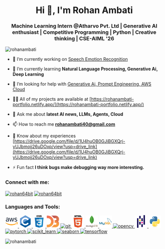 <h1 align="center">Hi 👋, I'm Rohan Ambati</h1>
<h3 align="center">Machine Learning Intern @Atharvo Pvt. Ltd | Generative AI enthusiast | Competitive Programming | Python | Creative thinking | CSE-AIML '26</h3>

<p align="left"> <img src="https://komarev.com/ghpvc/?username=rohanambati&label=Profile%20views&color=0e75b6&style=flat" alt="rohanambati" /> </p>

- 🔭 I’m currently working on [Speech Emotion Recognition](https://github.com/rohanambati/Speech_Emotion_Recognitoin-Hi_Kia-)

- 🌱 I’m currently learning **Natural Language Processing, Generative Ai, Deep Learning**

- 🤝 I’m looking for help with [Generative Ai, Prompt Engineering, AWS Cloud](https://github.com/rohanambati/Gen-Ai)

- 👨‍💻 All of my projects are available at [https://rohanambati-portfolio.netlify.app/](https://rohanambati-portfolio.netlify.app/)

- 💬 Ask me about **latest AI news, LLMs, Agents, Cloud**

- 📫 How to reach me **rohanambati40@gmail.com**

- 📄 Know about my experiences [https://drive.google.com/file/d/1U4huOB0GJiBGXQrj-yUJbmojj26uDOxp/view?usp=drive_link](https://drive.google.com/file/d/1U4huOB0GJiBGXQrj-yUJbmojj26uDOxp/view?usp=drive_link)

- ⚡ Fun fact **I think bugs make debugging way more interesting.**

<h3 align="left">Connect with me:</h3>
<p align="left">
<a href="https://linkedin.com/in/rohan64bit" target="blank"><img align="center" src="https://raw.githubusercontent.com/rahuldkjain/github-profile-readme-generator/master/src/images/icons/Social/linked-in-alt.svg" alt="rohan64bit" height="30" width="40" /></a>
<a href="https://kaggle.com/rohan64bit" target="blank"><img align="center" src="https://raw.githubusercontent.com/rahuldkjain/github-profile-readme-generator/master/src/images/icons/Social/kaggle.svg" alt="rohan64bit" height="30" width="40" /></a>
</p>

<h3 align="left">Languages and Tools:</h3>
<p align="left"> <a href="https://aws.amazon.com" target="_blank" rel="noreferrer"> <img src="https://raw.githubusercontent.com/devicons/devicon/master/icons/amazonwebservices/amazonwebservices-original-wordmark.svg" alt="aws" width="40" height="40"/> </a> <a href="https://www.cprogramming.com/" target="_blank" rel="noreferrer"> <img src="https://raw.githubusercontent.com/devicons/devicon/master/icons/c/c-original.svg" alt="c" width="40" height="40"/> </a> <a href="https://www.w3schools.com/css/" target="_blank" rel="noreferrer"> <img src="https://raw.githubusercontent.com/devicons/devicon/master/icons/css3/css3-original-wordmark.svg" alt="css3" width="40" height="40"/> </a> <a href="https://d3js.org/" target="_blank" rel="noreferrer"> <img src="https://raw.githubusercontent.com/devicons/devicon/master/icons/d3js/d3js-original.svg" alt="d3js" width="40" height="40"/> </a> <a href="https://git-scm.com/" target="_blank" rel="noreferrer"> <img src="https://www.vectorlogo.zone/logos/git-scm/git-scm-icon.svg" alt="git" width="40" height="40"/> </a> <a href="https://www.w3.org/html/" target="_blank" rel="noreferrer"> <img src="https://raw.githubusercontent.com/devicons/devicon/master/icons/html5/html5-original-wordmark.svg" alt="html5" width="40" height="40"/> </a> <a href="https://www.mongodb.com/" target="_blank" rel="noreferrer"> <img src="https://raw.githubusercontent.com/devicons/devicon/master/icons/mongodb/mongodb-original-wordmark.svg" alt="mongodb" width="40" height="40"/> </a> <a href="https://www.mysql.com/" target="_blank" rel="noreferrer"> <img src="https://raw.githubusercontent.com/devicons/devicon/master/icons/mysql/mysql-original-wordmark.svg" alt="mysql" width="40" height="40"/> </a> <a href="https://opencv.org/" target="_blank" rel="noreferrer"> <img src="https://www.vectorlogo.zone/logos/opencv/opencv-icon.svg" alt="opencv" width="40" height="40"/> </a> <a href="https://pandas.pydata.org/" target="_blank" rel="noreferrer"> <img src="https://raw.githubusercontent.com/devicons/devicon/2ae2a900d2f041da66e950e4d48052658d850630/icons/pandas/pandas-original.svg" alt="pandas" width="40" height="40"/> </a> <a href="https://www.python.org" target="_blank" rel="noreferrer"> <img src="https://raw.githubusercontent.com/devicons/devicon/master/icons/python/python-original.svg" alt="python" width="40" height="40"/> </a> <a href="https://pytorch.org/" target="_blank" rel="noreferrer"> <img src="https://www.vectorlogo.zone/logos/pytorch/pytorch-icon.svg" alt="pytorch" width="40" height="40"/> </a> <a href="https://scikit-learn.org/" target="_blank" rel="noreferrer"> <img src="https://upload.wikimedia.org/wikipedia/commons/0/05/Scikit_learn_logo_small.svg" alt="scikit_learn" width="40" height="40"/> </a> <a href="https://seaborn.pydata.org/" target="_blank" rel="noreferrer"> <img src="https://seaborn.pydata.org/_images/logo-mark-lightbg.svg" alt="seaborn" width="40" height="40"/> </a> <a href="https://www.tensorflow.org" target="_blank" rel="noreferrer"> <img src="https://www.vectorlogo.zone/logos/tensorflow/tensorflow-icon.svg" alt="tensorflow" width="40" height="40"/> </a> </p>

<p><img align="center" src="https://github-readme-stats.vercel.app/api/top-langs?username=rohanambati&show_icons=true&locale=en&layout=compact" alt="rohanambati" /></p>

